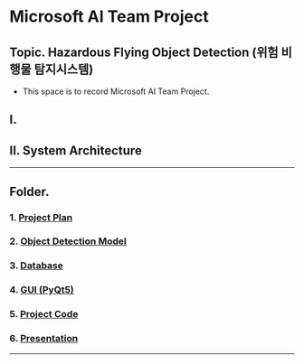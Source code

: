 # Microsoft AI Team Project
## Topic. Hazardous Flying Object Detection (위험 비행물 탐지시스템)
- This space is to record Microsoft AI Team Project.


## I. 

## II. System Architecture



<!-- [Azure. ADO.NET & CRUD](https://github.com/yeoiksu/Microsoft-AI-School/tree/main/2022.11/11.10_d27_azure) -->
<hr>

## Folder.
### 1. [Project Plan](#i-project-plan)
### 2. [Object Detection Model](#ii-object-detection-model)
### 3. [Database](#iii-database)
### 4. [GUI (PyQt5)](#iv-gui-pyqt5)
### 5. [Project Code](#v-project-code)
### 6. [Presentation](#vi-presentation)

<hr>